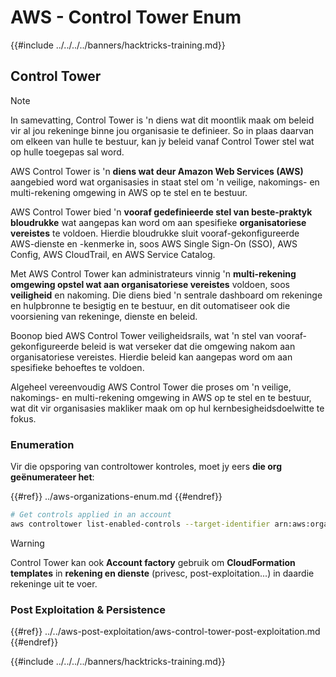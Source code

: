 # AWS - Control Tower Enum

{{#include ../../../../banners/hacktricks-training.md}}

## Control Tower

> [!NOTE]
> In samevatting, Control Tower is 'n diens wat dit moontlik maak om beleid vir al jou rekeninge binne jou organisasie te definieer. So in plaas daarvan om elkeen van hulle te bestuur, kan jy beleid vanaf Control Tower stel wat op hulle toegepas sal word.

AWS Control Tower is 'n **diens wat deur Amazon Web Services (AWS)** aangebied word wat organisasies in staat stel om 'n veilige, nakomings- en multi-rekening omgewing in AWS op te stel en te bestuur.

AWS Control Tower bied 'n **vooraf gedefinieerde stel van beste-praktyk bloudrukke** wat aangepas kan word om aan spesifieke **organisatoriese vereistes** te voldoen. Hierdie bloudrukke sluit vooraf-gekonfigureerde AWS-dienste en -kenmerke in, soos AWS Single Sign-On (SSO), AWS Config, AWS CloudTrail, en AWS Service Catalog.

Met AWS Control Tower kan administrateurs vinnig 'n **multi-rekening omgewing opstel wat aan organisatoriese vereistes** voldoen, soos **veiligheid** en nakoming. Die diens bied 'n sentrale dashboard om rekeninge en hulpbronne te besigtig en te bestuur, en dit outomatiseer ook die voorsiening van rekeninge, dienste en beleid.

Boonop bied AWS Control Tower veiligheidsrails, wat 'n stel van vooraf-gekonfigureerde beleid is wat verseker dat die omgewing nakom aan organisatoriese vereistes. Hierdie beleid kan aangepas word om aan spesifieke behoeftes te voldoen.

Algeheel vereenvoudig AWS Control Tower die proses om 'n veilige, nakomings- en multi-rekening omgewing in AWS op te stel en te bestuur, wat dit vir organisasies makliker maak om op hul kernbesigheidsdoelwitte te fokus.

### Enumeration

Vir die opsporing van controltower kontroles, moet jy eers **die org geënumerateer het**:

{{#ref}}
../aws-organizations-enum.md
{{#endref}}
```bash
# Get controls applied in an account
aws controltower list-enabled-controls --target-identifier arn:aws:organizations::<acc_id>:ou/<ou-id>
```
> [!WARNING]
> Control Tower kan ook **Account factory** gebruik om **CloudFormation templates** in **rekening en dienste** (privesc, post-exploitation...) in daardie rekeninge uit te voer.

### Post Exploitation & Persistence

{{#ref}}
../../aws-post-exploitation/aws-control-tower-post-exploitation.md
{{#endref}}

{{#include ../../../../banners/hacktricks-training.md}}
